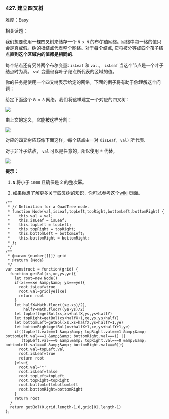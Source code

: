 ### 427. 建立四叉树

难度：Easy

相关话题：

我们想要使用一棵四叉树来储存一个 `N x N`  的布尔值网络。网络中每一格的值只会是真或假。树的根结点代表整个网络。对于每个结点, 它将被分等成四个孩子结点**直到这个区域内的值都是相同的.** 



每个结点还有另外两个布尔变量: `isLeaf`  和 `val` 。 `isLeaf`  当这个节点是一个叶子结点时为真。 `val` 变量储存叶子结点所代表的区域的值。



你的任务是使用一个四叉树表示给定的网络。下面的例子将有助于你理解这个问题：



给定下面这个 `8 x 8` 网络，我们将这样建立一个对应的四叉树：



![](https://s3-lc-upload.s3.amazonaws.com/uploads/2018/02/01/962_grid.png)




由上文的定义，它能被这样分割：



![](https://s3-lc-upload.s3.amazonaws.com/uploads/2018/02/01/962_grid_divided.png)








对应的四叉树应该像下面这样，每个结点由一对 `(isLeaf, val)` 所代表.



对于非叶子结点， `val` 可以是任意的，所以使用 `*` 代替。



![](https://s3-lc-upload.s3.amazonaws.com/uploads/2018/02/01/962_quad_tree.png)




**提示：** 




1.  `N` 将小于 `1000` 且确保是 2 的整次幂。

2. 如果你想了解更多关于四叉树的知识，你可以参考这个[wiki](https://en.wikipedia.org/wiki/Quadtree)
页面。




```
/**
 * // Definition for a QuadTree node.
 * function Node(val,isLeaf,topLeft,topRight,bottomLeft,bottomRight) {
 *    this.val = val;
 *    this.isLeaf = isLeaf;
 *    this.topLeft = topLeft;
 *    this.topRight = topRight;
 *    this.bottomLeft = bottomLeft;
 *    this.bottomRight = bottomRight;
 * };
 */
/**
 * @param {number[][]} grid
 * @return {Node}
 */
var construct = function(grid) {
  function getBol(xs,xe,ys,ye){
    let root=new Node()
    if(xs===xe &amp;&amp; ys===ye){
      root.isLeaf=true
      root.val=grid[ye][xe]
      return root
    }
    let halfX=Math.floor((xe-xs)/2),
        halfY=Math.floor((ye-ys)/2)
    let topLeft=getBol(xs,xs+halfX,ys,ys+halfY)
    let topRight=getBol(xs+halfX+1,xe,ys,ys+halfY)
    let bottomLeft=getBol(xs,xs+halfX,ys+halfY+1,ye)
    let bottomRight=getBol(xs+halfX+1,xe,ys+halfY+1,ye)
    if((topLeft.val===1 &amp;&amp; topRight.val===1 &amp;&amp; bottomLeft.val===1 &amp;&amp; bottomRight.val===1) || 
       (topLeft.val===0 &amp;&amp; topRight.val===0 &amp;&amp; bottomLeft.val===0 &amp;&amp; bottomRight.val===0)){
      root.val=topLeft.val
      root.isLeaf=true
      return root
    }else{
      root.val='*'
      root.isLeaf=false
      root.topLeft=topLeft
      root.topRight=topRight
      root.bottomLeft=bottomLeft
      root.bottomRight=bottomRight
    }
    return root
  }
  return getBol(0,grid.length-1,0,grid[0].length-1)
};
```

